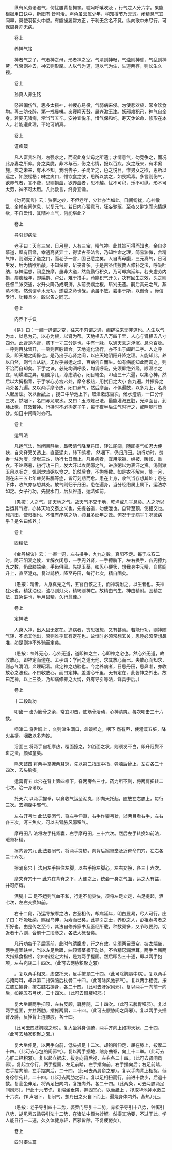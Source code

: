 <!-- { "loadSidebar": true } -->
　　纵有风劳诸湿气，何忧腰背复拘挛。嘘呵呼嘻吹及 ，行气之人分六字。果能根据用口诀中，新旧有 皆可治。声色虽云属少年，稍知撙节乃无愆。闭精息气宜闻早，莫使羽苞火中燃。有能操履常方正，于利无贪名不竞。纵向歌中未尽行，可保周身亦无病。

　　卷上

　　养神气铭

　　神者气之子，气者神之母，形者神之室。气清则神畅，气浊则神昏，气乱则神劳，气衰则神去，神去则形腐。人以气为道，道以气为生，生道两存，则长生久视。

　　卷上

　　孙真人养生铭

　　怒甚偏伤气，思多太损神，神疲心易役，气弱病来侵。勿使悲欢极，常令饮食均。再三防夜醉，第一戒晨嗔。亥寝鸣天鼓，晨兴漱玉津。妖邪难犯己，神气自全身。若要无诸病，常当节五辛。安神宜悦乐，惜气保和纯。寿天休论命，修形在本人。若能遵此理，平地可朝真。

　　卷上

　　谨疾箴

　　凡人富贵名利，勿强求之，而况此身父母之所遗；才情意气，勿竞争之，而况此身妻之所仰。身之柔脆，非木与石，伤之七情，报以百疾。疾之既来，有术奚施，疾之未来，有术不知。我明告子，子尚听之，色之悦目，惟男女之欲，思所以远之，如脱桎梏；味之爽口，惟饮食之欲，思所以禁之，如畏鸠毒。多言则伤气，欲养气者，言不费，思则损血，欲养血者，思不越。忧不可积，乐不可纵。形不可太劳，神不可太用。凡此数言，终身宜诵。

　　《勿药真言》云：独宿之妙，不但老年，少壮亦当如此。日间纷扰，心神散乱，全赖夜间休息，以复元气。若日内心猿意马，狂妄驰驱，至夜又醉饱而恣情纵欲，不自爱惜，其精神血气，何能堪此？

　　卷上

　　导引却病法

　　老子曰：天有三宝，日月星，人有三宝，精气神。此其旨可得而知也。余自少慕道，夙有因缘，幸遇高贤异士，得读古圣法言，乃知性命之理，简易渊微，舍精气神，则别无了道之门，而老子一言，固己悉之矣。人自离母腹，三元真气，日可生发，后为情欲所蔽，不知保养，斫丧者多。于是古圣传授教人修补之法，呼吸吐纳，存神运想，闭息按摩。虽非大道，然能勤行积久，乃可却病延年。若夫虚劳内损，痼疾经年，即扁鹊、卢公，难于措手。苟能积气开关，决有回生之效，久之则任督二脉交通，水升火降乃成既济。从前受病之根，斩刈无遗。嗣后真元之气，蒸蒸不竭。然勿谓草木无功，遂委之命也哉。余虽不敏，尝事于斯，以谢奇 ，谛信专行，功臻旦夕。敢以告之同志。

　　卷上

　　内养下手诀

　　《易》曰：一阖一辟谓之变，往来不穷谓之通，阖辟往来无非道也。人生以气为本，以息为元，以心为根，以肾为蒂。天地相去八万四千里，人心与肾相去八寸四分。此肾是内肾，脐下一寸三分是也。中有一脉，以通天息之浮沉。息总百脉。一呼则百脉皆开，一吸则百脉皆合。天地造化流行，亦不出于阖辟二字。人之呼吸，即天地之阖辟也。是乃出于心肾之间，以应天地阴阳升降之理。人能知此，养以自然，则气血从轨，无俟乎搬运之烦，百病何自而生。如有病能知此而调之，则不治而自却矣。下手之诀，必先均调呼吸，均调呼吸，先须屏绝外缘，顺温凉之宜，明燥湿之异。明窗净几，涤虑清心，闭目端坐，叩齿三十六遍，以集心神。然后以大拇指背，于手掌心劳宫穴处，摩令极热，用拭目之大小 各九遍。并擦鼻之两旁各九遍。又以两手摩令热，闭口鼻气，然后摩面，不俱遍数，以多为上，名真人起居法。次以舌舐上 ，搅口中华池上下，取津漱炼百次，候水澄清，一口分作三次，然咽下，名曰赤龙取水。又曰：玉液炼己法，最能灌溉五脏，光泽面目，润肺止嗽，其效若神。行持时不必拘定子午，每于夜半后生气时行之，或睡觉时皆妙。如日中闲暇时亦可。

　　卷上

　　运气法

　　凡运气法，当闭目静坐，鼻吸清气降至丹田，转过尾闾，随即提气如忍大便状，自夹脊双关透上，直至泥丸，转下鹊桥， 然咽下，仍归丹田。初行功时，焚香一炷为度，渐增三炷，功行七日而止。凡卧病者，宜用浓褥、绵被、暖帐、重衣。不论寒暑，初行功三日，发大汗以攻阴邪之气，进热粥以为表汗之资。渴则漱玉泉以咽之，饥则炊热粥以食之。饥然后食，不拘餐数。如是衣不解带，能一月，则在床三五七年瘫劳鼓膈等症，皆可刻期而愈。患在上身，收气当存想其处；患在下体，收气亦存想其处。放气则归于丹田。患在遍身，当分经络属上属下，运法亦如之。女子行功，先提水门，后及谷道，运法如前。

　　（愚按：人之气，即天地之气。故天气不交于地，乾坤或几乎息矣。人之所以当运其气者，亦体天地交泰之义也。先提谷道，勿使泄也。自背至顶，使相交也。想丹田，使归根也。不惟有疗病之功，抑且多延年之效。何况于无病乎？况微病乎？是名曰修养。）

　　卷上

　　固精法

　　《金丹秘诀》云：一擦一兜，左右换手，九九之数，真阳不走。每于戍亥二时，阴旺阳衰之候，宜解衣闭息，一手兜外肾，一手擦脐下，左右换手，各兜擦九九之数，仍盘膝端坐，手齿俱固。先提玉茎，如忍小便状，想我身中元精，自尾闾升上，直至泥丸，复过鹊桥，降至丹田，每行七次，精自固矣。

　　（愚按：精者，人身真元之气，五官百骸之主，而神魂附之，以生者也。夫神犹火也，精犹油也，油尽则灯灭，精竭则神亡。故精由气生，神由精附。固精之法，宜急讲也，半月固精，久行愈佳。）

　　卷上

　　定神法

　　人身入神，出入固无定在。迨病者，穷思极想，又有甚焉。若能行功，则神随气转，不虑其他出，否则难乎其有定在也。故恒时必须常想玄关，思睡必须常想鼻准，如是则神不外驰而定矣。

　　（愚按：神外无心，心外无道，道即神之主，心即神之宅也。然心外无道，故收放心，即神定而道在。孟子谓：学问之道无他，求其放心而已。夫放心而知求，则志气清明，义理昭着。此定神之功验也。今之养病者，日思丹田，思鼻准，亦收放心之法也。不曰收放心，而曰定神。盖游心千里，无有定在，此皆神之外出，故曰定神。以上三条，乃却病修养之大纲，外有导引等法，详具于后。）

　　卷上

　　十二段动功

　　叩齿一 齿为筋骨之余，常宜叩击，使筋骨活动，心神清爽。每次叩击三十六数。

　　咽津二 将舌舐上 ，久则津生满口，盒饭咽之，咽下 然有声，使灌溉五脏，降火甚捷。咽数以多为妙。

　　浴面三 将两手自相摩热，覆面擦之，如浴面之状，则须发不白，即升冠鬓不斑之法，颜如童矣。

　　鸣天鼓四 将两手掌掩两耳窍，先以第二指压中指，弹脑后骨上，左右各二十四次，去头脑疾。

　　运膏肓五 此穴在背上第四椎下，脊两旁各三寸。药力所不到，将两肩扭转二七次。治一身诸疾。

　　托天六 以两手握拳，以鼻收气运至泥丸，即向天托起，随放左右膝上，每行三次。去胸腹中邪气。

　　左右开弓七 此法要闭气，将左手伸直，右手作攀弓状，以两目看右手，左右各三次。泻三焦火，可以去臂腋风邪积气。

　　摩丹田八 法将左手托肾囊，右手摩丹田，三十六次。然后左手转换如前法，暖肾补精。

　　擦内肾穴九 此法要闭气，将两手搓热，向背后擦肾堂及近脊命门穴，左右各三十六次。

　　擦涌泉穴十 法用左手把住左脚，以右手擦左脚心，左右交换，各三十六次。

　　摩夹脊穴十一 此穴在背脊之下，大便之上，统会一身之气血，运之大有益，并可疗痔。

　　洒腿十二 足不运则气血不和，行走不能爽快，须将左足立定，右足提起，洒七次，左右交换如前。

　　右十二段，乃运导按摩之法，古圣相传，却病延年，明白显易，尽人可行。庄子曰：呼吸吐纳，熊经鸟伸，为寿而已矣。此导引之士，养形之人，彭祖寿考者之所好也。由是传之至今，其法自修养家书及医经所载，种数颇多，又节取要约，切近者十六则，合前十二段参之，各法大概备矣。

　　凡行功每于子后寅前，此时气清腹虚，行之有效。先须两目垂帘，披衣端坐，两手握固趺坐，当以左足后跟，曲顶肾茎根下动处，不令精窍漏泄耳。两手当屈两大指抵食指根，余四指捻定大指，是为两手握固。然后叩齿三十通，即以两手抱项，左右宛转二十四次。（此可去两胁积聚之邪）

　　。复以两手相叉，虚空托天，反手按顶二十四。（此可除胸膈中病）。复以两手心掩两耳，却以第二指弹脑后枕骨二十四。（此可除风池邪气）。复以两手相促，按左膝左捩身，按右膝右捩身，各二十四。（此可去肝家风邪）。复以两手一向前一向后，如挽五石弓状，二十四次。（此可去臂腋积邪。）

　　复大坐展两手扭项，左右反顾，肩膊随，二十四次。（此可去脾胃积邪）。复以两手握固，并拄两肋，摆撼两肩，二十四。（此可去腰胁间之风邪）。复以两手交捶臂及膊，反捶背上连腰股，各十四。

　　（此可去四肢胸臆之邪）。复大坐斜身偏倚，两手齐向上如排天状，二十四，（此可去肺家积聚之邪。）

　　复大坐伸足，以两手向前，低头扳足十二次。却钩所伸足，屈在膝上，按摩二十四。（此可去心包络间邪气）。复以两手据地，缩身曲脊，向上十二举。（此可去心肝二经积邪）。复以起立据床，拔身向背后视，左右各二十四。（此可去肾间风邪）。复起立徐行，两手握固，左足前踏，左手摆向前，右手摆向后；右足前踏，右手摆向前，左手摆向后，二十四。（此可去两肩俞之邪）。复以手向背上相捉，低身徐徐宛转，二十四。（此可去两肋之邪）。复以足相扭而行，前进十数步，后退十数。复高坐伸足，将两足扭向内，复扭向外，各二十四。（此两条，可去两膝两足间风邪）。行此十六节讫，复端坐垂帘，握固冥心，以舌舐上 ，搅取华池神水漱三十六次，作 声咽下，复闭气，想丹田之火自下而上，遍烧身体内外，蒸热乃止。

　　（愚按：老子导引四十二势，婆罗门导引十二势，赤松子导引十八势，钟离引八势，胡见素五熟导引法十二势，在诸法中颇为妙解。然撮其功要，不过于此。学人能日行一二遍，久久体健身轻，百邪皆除，不复疲倦矣）。

　　卷上

　　四时摄生篇

